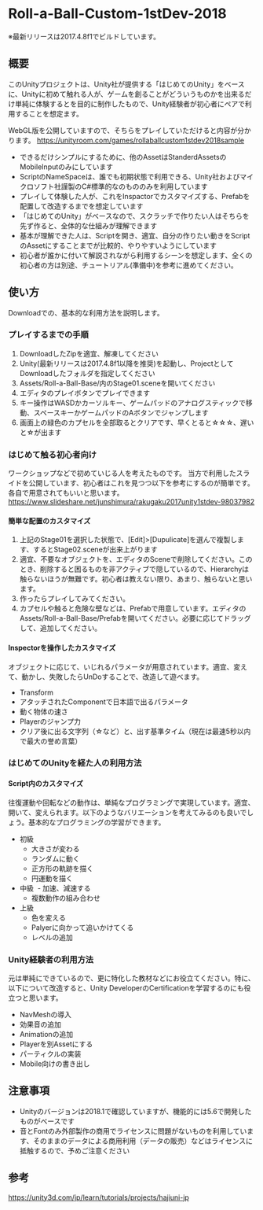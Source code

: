 # Roll-a-Ball-Custom-1stDev-2018
※最新リリースは2017.4.8f1でビルドしています。
## 概要
このUnityプロジェクトは、Unity社が提供する「はじめてのUnity」をベースに、Unityに初めて触れる人が、ゲームを創ることがどういうものかを出来るだけ単純に体験するとを目的に制作したもので、Unity経験者が初心者にペアで利用することを想定ます。

WebGL版を公開していますので、そちらをプレイしていただけると内容が分かります。
https://unityroom.com/games/rollaballcustom1stdev2018sample

- できるだけシンプルにするために、他のAssetはStanderdAssetsのMobileInputのみにしています
- ScriptのNameSpaceは、誰でも初期状態で利用できる、Unity社およびマイクロソフト社謹製のC#標準的なのもののみを利用しています
- プレイして体験した人が、これをInspactorでカスタマイズする、Prefabを配置して改造するまでを想定しています
- 「はじめてのUnity」がベースなので、スクラッチで作りたい人はそちらを先ず作ると、全体的な仕組みが理解できます
- 基本が理解できた人は、Scriptを開き、適宜、自分の作りたい動きをScriptのAssetにすることまでが比較的、やりやすいようにしています
- 初心者が誰かに付いて解説されながら利用するシーンを想定します、全くの初心者の方は別途、チュートリアル(準備中)を参考に進めてください。

## 使い方
Downloadでの、基本的な利用方法を説明します。
### プレイするまでの手順
1. DownloadしたZipを適宜、解凍してください
1. Unity(最新リリースは2017.4.8f1以降を推奨)を起動し、ProjectとしてDownloadしたフォルダを指定してください
1. Assets/Roll-a-Ball-Base/内のStage01.sceneを開いてください
1. エディタのプレイボタンでプレイできます
 1. キー操作はWASDかカーソルキー、ゲームパッドのアナログスティックで移動、スペースキーかゲームパッドのAボタンでジャンプします
 1. 画面上の緑色のカプセルを全部取るとクリアです、早くとると☆☆☆、遅いと☆が出ます
### はじめて触る初心者向け
ワークショップなどで初めていじる人を考えたものです。
当方で利用したスライドを公開しています、初心者はこれを見つつ以下を参考にするのが簡単です。各自で用意されてもいいと思います。
https://www.slideshare.net/junshimura/rakugaku2017unity1stdev-98037982
#### 簡単な配置のカスタマイズ
1. 上記のStage01を選択した状態で、[Edit]>[Dupulicate]を選んで複製します、するとStage02.sceneが出来上がります
1. 適宜、不要なオブジェクトを、エディタのSceneで削除してください。このとき、削除すると困るものを非アクティブで隠しているので、Hierarchyは触らないほうが無難です。初心者は教えない限り、あまり、触らないと思います。
1. 作ったらプレイしてみてください。
2. カプセルや触ると危険な壁などは、Prefabで用意しています。エディタのAssets/Roll-a-Ball-Base/Prefabを開いてください。必要に応じてドラッグして、追加してください。
#### Inspectorを操作したカスタマイズ
オブジェクトに応じて、いじれるパラメータが用意されています。適宜、変えて、動かし、失敗したらUnDoすることで、改造して遊べます。
- Transform 
- アタッチされたComponentで日本語で出るパラメータ
- 動く物体の速さ
- Playerのジャンプ力
- クリア後に出る文字列（☆など）と、出す基準タイム（現在は最速5秒以内で最大の誉め言葉）
### はじめてのUnityを経た人の利用方法
#### Script内のカスタマイズ
往復運動や回転などの動作は、単純なプログラミングで実現しています。適宜、開いて、変えられます。以下のようなバリエーションを考えてみるのも良いでしょう。基本的なプログラミングの学習ができます。
- 初級
  - 大きさが変わる
  - ランダムに動く
  - 正方形の軌跡を描く
  - 円運動を描く
- 中級
  - 加速、減速する
  - 複数動作の組み合わせ
- 上級
  - 色を変える
  - Palyerに向かって追いかけてくる
  - レベルの追加

### Unity経験者の利用方法
元は単純にできているので、更に特化した教材などにお役立てください。特に、以下について改造すると、Unity DeveloperのCertificationを学習するのにも役立つと思います。
- NavMeshの導入
- 効果音の追加
- Animationの追加
- Playerを別Assetにする
- パーティクルの実装
- Mobile向けの書き出し

## 注意事項
- Unityのバージョンは2018.1で確認していますが、機能的には5.6で開発したものがベースです
- 音とFontのみ外部製作の商用でライセンスに問題がないものを利用しています、そのままのデータによる商用利用（データの販売）などはライセンスに抵触するので、予めご注意ください

## 参考
https://unity3d.com/jp/learn/tutorials/projects/hajiuni-jp
